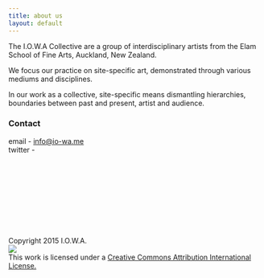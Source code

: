```yaml
---
title: about us
layout: default
---
```


The I.O.W.A Collective are a group of interdisciplinary artists from the Elam School of Fine Arts, Auckland, New Zealand.

We focus our practice on site-specific art, demonstrated through various mediums and disciplines.

In our work as a collective, site-specific means dismantling hierarchies, boundaries between past and present, artist and audience.

### Contact

email - [info@io-wa.me][mail]
<br>
twitter - 

<br><br>
<br><br>
<br><br>
<br><br>

Copyright 2015 I.O.W.A.
<br>
<img src="https://i.creativecommons.org/l/by/4.0/80x15.png"><br>This work is licensed under a <a href="https://creativecommons.org/licenses/by/4.0/">Creative Commons Attribution International License.</a>


[mail]: mailto:info@io-wa.me
